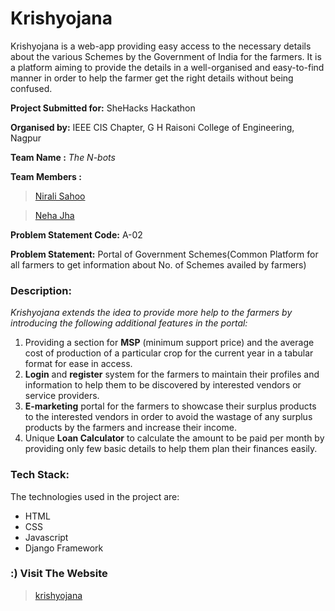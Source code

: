 # Krishyojana 
Krishyojana is a web-app providing easy access to the necessary details about the various Schemes by the Government of India for the farmers. It is a platform aiming to provide the details in a well-organised and easy-to-find manner in order to help the farmer get the right details without being confused.


**Project Submitted for:** SheHacks Hackathon

**Organised by:** IEEE CIS Chapter, G H Raisoni College of Engineering, Nagpur

**Team Name :** *The N-bots*

**Team Members :**

> [Nirali Sahoo](https://github.com/nizz009)

> [Neha Jha](https://github.com/njha07)


**Problem Statement Code:** A-02

**Problem Statement:** Portal of Government Schemes(Common Platform for all farmers to get information about No. of Schemes availed by farmers)

### Description:

*Krishyojana extends the idea to provide more help to the farmers by introducing the following additional features in the portal:*

1.	Providing a section for **MSP** (minimum support price) and the average cost of production of a particular crop for the current year in a tabular format for ease in access.
2.	**Login** and **register** system for the farmers to maintain their profiles and information to help them to be discovered by interested vendors or service providers.
3.	**E-marketing** portal for the farmers to showcase their surplus products to the interested vendors in order to avoid the wastage of any surplus products by the farmers and increase their income.
4.	Unique **Loan Calculator** to calculate the amount to be paid per month by providing only few basic details to help them plan their finances easily.

### Tech Stack:
The technologies used in the project are:
-	HTML
-	CSS
-	Javascript
-	Django Framework



###  :) Visit The Website
 > [krishyojana](http://ieee-hackathon.herokuapp.com/krishyojana/)


